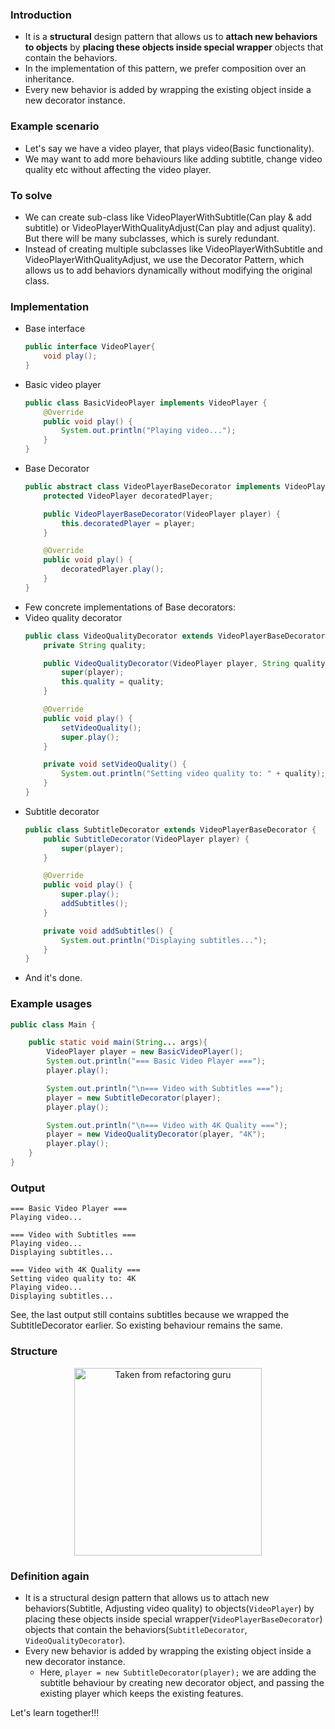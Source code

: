 
### Introduction
- It is a **structural** design pattern that allows us to **attach new behaviors to objects** by **placing these objects inside special wrapper** objects that contain the behaviors.
- In the implementation of this pattern, we prefer composition over an inheritance.
- Every new behavior is added by wrapping the existing object inside a new decorator instance.

### Example scenario
- Let's say we have a video player, that plays video(Basic functionality).
- We may want to add more behaviours like adding subtitle, change video quality etc without affecting the video player.

### To solve
- We can create sub-class like VideoPlayerWithSubtitle(Can play & add subtitle) or VideoPlayerWithQualityAdjust(Can play and adjust quality). But there will be many subclasses, which is surely redundant.
- Instead of creating multiple subclasses like VideoPlayerWithSubtitle and VideoPlayerWithQualityAdjust, we use the Decorator Pattern, which allows us to add behaviors dynamically without modifying the original class.

### Implementation
- Base interface
    ```java
    public interface VideoPlayer{
        void play();
    }
    ```
- Basic video player
    ```java
    public class BasicVideoPlayer implements VideoPlayer {
        @Override
        public void play() {
            System.out.println("Playing video...");
        }
    }
    ```
- Base Decorator
    ```java
    public abstract class VideoPlayerBaseDecorator implements VideoPlayer {
        protected VideoPlayer decoratedPlayer;

        public VideoPlayerBaseDecorator(VideoPlayer player) {
            this.decoratedPlayer = player;
        }

        @Override
        public void play() {
            decoratedPlayer.play();
        }
    }
    ```
- Few concrete implementations of Base decorators:
- Video quality decorator
    ```java
    public class VideoQualityDecorator extends VideoPlayerBaseDecorator {
        private String quality;

        public VideoQualityDecorator(VideoPlayer player, String quality) {
            super(player);
            this.quality = quality;
        }

        @Override
        public void play() {
            setVideoQuality();
            super.play();
        }

        private void setVideoQuality() {
            System.out.println("Setting video quality to: " + quality);
        }
    }
    ```
- Subtitle decorator
    ```java
    public class SubtitleDecorator extends VideoPlayerBaseDecorator {
        public SubtitleDecorator(VideoPlayer player) {
            super(player);
        }

        @Override
        public void play() {
            super.play();
            addSubtitles();
        }

        private void addSubtitles() {
            System.out.println("Displaying subtitles...");
        }
    }
    ```
- And it's done.

### Example usages
```java
public class Main {

    public static void main(String... args){
        VideoPlayer player = new BasicVideoPlayer();
        System.out.println("=== Basic Video Player ===");
        player.play();

        System.out.println("\n=== Video with Subtitles ===");
        player = new SubtitleDecorator(player);
        player.play();

        System.out.println("\n=== Video with 4K Quality ===");
        player = new VideoQualityDecorator(player, "4K");
        player.play();
    }
}
```

### Output
```
=== Basic Video Player ===
Playing video...

=== Video with Subtitles ===
Playing video...
Displaying subtitles...

=== Video with 4K Quality ===
Setting video quality to: 4K
Playing video...
Displaying subtitles...
```
See, the last output still contains subtitles because we wrapped the SubtitleDecorator earlier. So existing behaviour remains the same.

### Structure
<p align="center">
    <img src="https://refactoring.guru/images/patterns/diagrams/decorator/structure-2x.png" alt="Taken from refactoring guru" height="300">
</p>

### Definition again
- It is a structural design pattern that allows us to attach new behaviors(Subtitle, Adjusting video quality) to objects(`VideoPlayer`) by placing these objects inside special wrapper(`VideoPlayerBaseDecorator`) objects that contain the behaviors(`SubtitleDecorator`, `VideoQualityDecorator`).
- Every new behavior is added by wrapping the existing object inside a new decorator instance.
    - Here, `player = new SubtitleDecorator(player);` we are adding the subtitle behaviour by creating new decorator object, and passing the existing player which keeps the existing features.


Let's learn together!!!
